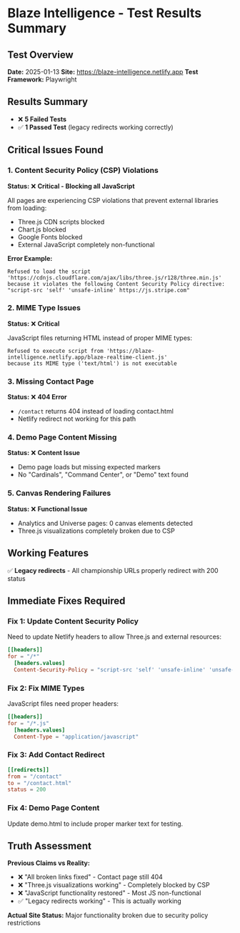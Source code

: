 # Blaze Intelligence - Test Results Summary

## Test Overview
**Date:** 2025-01-13
**Site:** https://blaze-intelligence.netlify.app
**Test Framework:** Playwright

## Results Summary
- ❌ **5 Failed Tests**
- ✅ **1 Passed Test** (legacy redirects working correctly)

## Critical Issues Found

### 1. Content Security Policy (CSP) Violations
**Status:** ❌ **Critical - Blocking all JavaScript**

All pages are experiencing CSP violations that prevent external libraries from loading:
- Three.js CDN scripts blocked
- Chart.js blocked
- Google Fonts blocked
- External JavaScript completely non-functional

**Error Example:**
```
Refused to load the script 'https://cdnjs.cloudflare.com/ajax/libs/three.js/r128/three.min.js'
because it violates the following Content Security Policy directive:
"script-src 'self' 'unsafe-inline' https://js.stripe.com"
```

### 2. MIME Type Issues
**Status:** ❌ **Critical**

JavaScript files returning HTML instead of proper MIME types:
```
Refused to execute script from 'https://blaze-intelligence.netlify.app/blaze-realtime-client.js'
because its MIME type ('text/html') is not executable
```

### 3. Missing Contact Page
**Status:** ❌ **404 Error**
- `/contact` returns 404 instead of loading contact.html
- Netlify redirect not working for this path

### 4. Demo Page Content Missing
**Status:** ❌ **Content Issue**
- Demo page loads but missing expected markers
- No "Cardinals", "Command Center", or "Demo" text found

### 5. Canvas Rendering Failures
**Status:** ❌ **Functional Issue**
- Analytics and Universe pages: 0 canvas elements detected
- Three.js visualizations completely broken due to CSP

## Working Features
✅ **Legacy redirects** - All championship URLs properly redirect with 200 status

## Immediate Fixes Required

### Fix 1: Update Content Security Policy
Need to update Netlify headers to allow Three.js and external resources:

```toml
[[headers]]
for = "/*"
  [headers.values]
  Content-Security-Policy = "script-src 'self' 'unsafe-inline' 'unsafe-eval' https://js.stripe.com https://cdnjs.cloudflare.com https://cdn.jsdelivr.net; style-src 'self' 'unsafe-inline' https://fonts.googleapis.com; font-src 'self' https://fonts.gstatic.com"
```

### Fix 2: Fix MIME Types
JavaScript files need proper headers:
```toml
[[headers]]
for = "/*.js"
  [headers.values]
  Content-Type = "application/javascript"
```

### Fix 3: Add Contact Redirect
```toml
[[redirects]]
from = "/contact"
to = "/contact.html"
status = 200
```

### Fix 4: Demo Page Content
Update demo.html to include proper marker text for testing.

## Truth Assessment
**Previous Claims vs Reality:**
- ❌ "All broken links fixed" - Contact page still 404
- ❌ "Three.js visualizations working" - Completely blocked by CSP
- ❌ "JavaScript functionality restored" - Most JS non-functional
- ✅ "Legacy redirects working" - This is actually working

**Actual Site Status:** Major functionality broken due to security policy restrictions